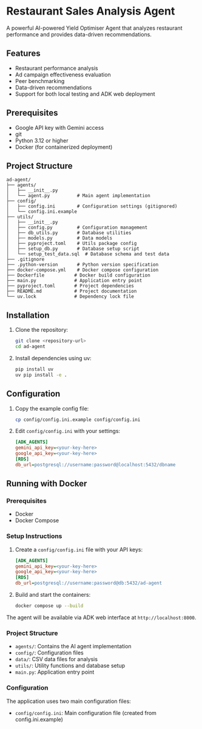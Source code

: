 # Restaurant Sales Analysis Agent

A powerful AI-powered Yield Optimiser Agent that analyzes restaurant performance and provides data-driven recommendations.

## Features

- Restaurant performance analysis
- Ad campaign effectiveness evaluation
- Peer benchmarking
- Data-driven recommendations
- Support for both local testing and ADK web deployment

## Prerequisites

- Google API key with Gemini access
- git 
- Python 3.12 or higher
- Docker (for containerized deployment)

## Project Structure

```
ad-agent/
├── agents/
│   ├── __init__.py
│   └── agent.py          # Main agent implementation
├── config/
│   ├── config.ini        # Configuration settings (gitignored)
│   └── config.ini.example
├── utils/
│   ├── __init__.py
│   ├── config.py         # Configuration management
│   ├── db_utils.py       # Database utilities
│   ├── models.py         # Data models
│   ├── pyproject.toml    # Utils package config
│   ├── setup_db.py       # Database setup script
│   └── setup_test_data.sql  # Database schema and test data
├── .gitignore
├── .python-version       # Python version specification
├── docker-compose.yml    # Docker compose configuration
├── Dockerfile           # Docker build configuration
├── main.py              # Application entry point
├── pyproject.toml       # Project dependencies
├── README.md            # Project documentation
└── uv.lock              # Dependency lock file
```

## Installation

1. Clone the repository:
   ```bash
   git clone <repository-url>
   cd ad-agent
   ```

2. Install dependencies using uv:
   ```bash
   pip install uv
   uv pip install -e .
   ```

## Configuration

1. Copy the example config file:
   ```bash
   cp config/config.ini.example config/config.ini
   ```

2. Edit `config/config.ini` with your settings:
   ```ini
   [ADK_AGENTS]
   gemini_api_key=<your-key-here>
   google_api_key=<your-key-here>
   [RDS]
   db_url=postgresql://username:password@localhost:5432/dbname
   ```

## Running with Docker

### Prerequisites
- Docker
- Docker Compose

### Setup Instructions

1. Create a `config/config.ini` file with your API keys:
   ```ini
   [ADK_AGENTS]
   gemini_api_key=<your-key-here>
   google_api_key=<your-key-here>
   [RDS]
   db_url=postgresql://username:password@db:5432/ad-agent
   ```

2. Build and start the containers:
   ```bash
   docker compose up --build
   ```

The agent will be available via ADK web interface at `http://localhost:8000`.

### Project Structure

- `agents/`: Contains the AI agent implementation
- `config/`: Configuration files
- `data/`: CSV data files for analysis
- `utils/`: Utility functions and database setup
- `main.py`: Application entry point

### Configuration

The application uses two main configuration files:
- `config/config.ini`: Main configuration file (created from config.ini.example)
